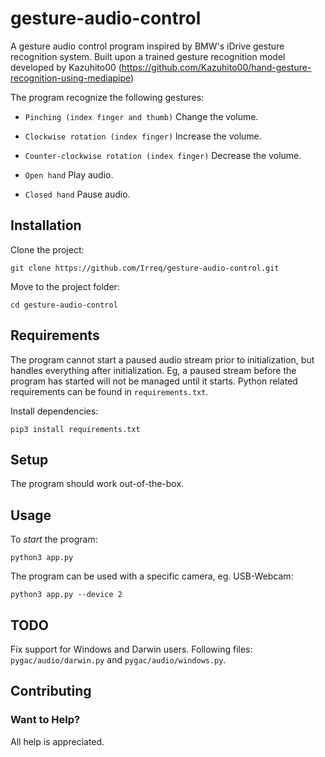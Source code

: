 # gesture-audio-control

A gesture audio control program inspired by BMW's iDrive gesture recognition system. Built upon a trained gesture recognition model developed by Kazuhito00 (https://github.com/Kazuhito00/hand-gesture-recognition-using-mediapipe)

The program recognize the following gestures:

* `Pinching (index finger and thumb)` Change the volume.

* `Clockwise rotation (index finger)` Increase the volume.

* `Counter-clockwise rotation (index finger)` Decrease the volume.

* `Open hand` Play audio.

* `Closed hand` Pause audio.



## Installation

Clone the project:

```
git clone https://github.com/Irreq/gesture-audio-control.git
```

Move to the project folder:

```
cd gesture-audio-control
```

## Requirements

The program cannot start a paused audio stream prior to initialization, but handles everything after initialization. Eg, a paused stream before the program has started will not be managed until it starts.
Python related requirements can be found in `requirements.txt`.

Install dependencies:

```
pip3 install requirements.txt
```


## Setup
The program should work out-of-the-box.

## Usage
To *start* the program:

```
python3 app.py
```

The program can be used with a specific camera, eg. USB-Webcam:

```
python3 app.py --device 2
```

## TODO

Fix support for Windows and Darwin users. Following files:
`pygac/audio/darwin.py` and `pygac/audio/windows.py`.

## Contributing

### Want to Help?

All help is appreciated.
